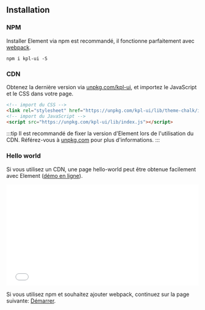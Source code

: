 ## Installation

### NPM

Installer Element via npm est recommandé, il fonctionne parfaitement avec [webpack](https://webpack.js.org/).

```shell
npm i kpl-ui -S
```

### CDN

Obtenez la dernière version via [unpkg.com/kpl-ui](https://unpkg.com/kpl-ui/), et importez le JavaScript et le CSS dans votre page.

```html
<!-- import du CSS -->
<link rel="stylesheet" href="https://unpkg.com/kpl-ui/lib/theme-chalk/index.css">
<!-- import du JavaScript -->
<script src="https://unpkg.com/kpl-ui/lib/index.js"></script>
```

:::tip
Il est recommandé de fixer la version d'Element lors de l'utilisation du CDN. Référez-vous à  [unpkg.com](https://unpkg.com) pour plus d'informations.
:::

### Hello world

Si vous utilisez un CDN, une page hello-world peut être obtenue facilement avec Element ([démo en ligne](https://codepen.io/ziyoung/pen/rRKYpd)).

<iframe height="265" style="width: 100%;" scrolling="no" title="Element demo" src="//codepen.io/ziyoung/embed/rRKYpd/?height=265&theme-id=light&default-tab=html" frameborder="no" allowtransparency="true" allowfullscreen="true">
  See the Pen <a href='https://codepen.io/ziyoung/pen/rRKYpd/'>Element demo</a> by hetech
  (<a href='https://codepen.io/ziyoung'>@ziyoung</a>) on <a href='https://codepen.io'>CodePen</a>.
</iframe>

Si vous utilisez npm et souhaitez ajouter webpack, continuez sur la page suivante: [Démarrer](/#/fr-FR/component/quickstart).
